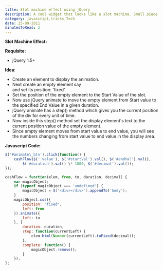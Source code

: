 ```yaml
---
title: Slot machine effect using jQuery
description: A cool widget that looks like a slot machine. Small piece of code and a nice trick to animate the numbers to achieve a slot machine effect.
category: javascript,tricks,Tech
date: 25-09-2011
minutesToRead: 2
---
```


**Slot Machine Effect:**

**Requisite:**

- jQuery 1.5+

**Idea:**

- Create an element to display the animation.
- Next create an empty element say <div></div> and set its position: 'fixed'
- Set the position of the empty element to the Start Value of the slot.
- Now use jQuery animate to move the empty element from Start value to the specified End Value in a given duration.
- jQuery animate has a step() method which gives you the current position of the div for every unit of time.
- Now inside this step() method set the display element's text to the current position value of the empty element.
- Since empty element moves from start value to end value, you will see the numbers changing from start value to end value in the display area.

**Javascript Code:**

```js
$('#animate\_btn').click(function() {
    cashFlow($('.value'), $('#startVal').val(), $('#endVal').val(),
        $('#duration').val() \* 1000, $('#decimal').val());
});

cashFlow = function(elem, from, to, duration, decimal) {
    var magicObject;
    if (typeof magicObject === 'undefined') {
        magicObject = $('<div></div>').appendTo('body');
    }
    magicObject.css({
        position: "fixed",
        left: from
    }).animate({
        left: to
    }, {
        duration: duration,
        step: function(currentLeft) {
            elem.html(Number(currentLeft).toFixed(decimal));
        },
        complete: function() {
            magicObject.remove();
        }
    });
};

```
